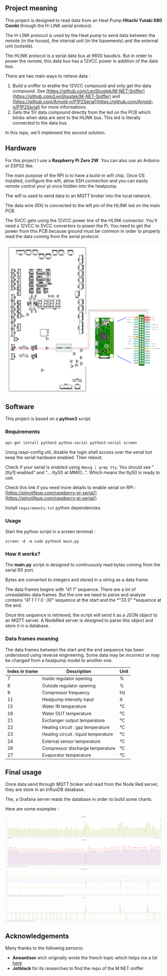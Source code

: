 ## Project meaning

This project is designed to read data from an Heat Pump **Hitachi Yutaki S80 Combi** through the H-LINK serial protocol.

The H-LINK protocol is used by the Heat pump to send data between the remote (in the house), the internal unit (in the basements) and the external unit (outside).

The HLINK protocol is a serial data bus at 9600 bauds/s. But in order to power the remote, this data bus has a 12VCC power in addition of the data bus.

There are two main ways to retieve data :
1. Build a sniffer to erathe the 12VCC compound and only get the data compound. See [https://github.com/LenShustek/M-NET-Sniffer](https://github.com/LenShustek/M-NET-Sniffer) and [https://github.com/Arnold-n/P1P2Serial](https://github.com/Arnold-n/P1P2Serial) for more informations.
2. Gets the 5V data compound directly from the led on the PCB which blinks when data are sent to the HLINK bus. This led is literally connected to the data bus. 

In this repo, we'll implement the second solution.

## Hardware

For this project I use a **Raspberry Pi Zero 2W**. You can also use an Arduino or ESP32 like.

The main purpose of the RPI is to have a build-in wifi chip. Once OS installed, configure the wifi, allow SSH connection and you can easily remote control your pi once hidden into the heatpump.

The wifi is used to send data to an MQTT broker into the local network.

The data wire (RX) is connected to the left pin of the HLINK led on the main PCB. 

The 5VCC gets using the 12VCC power line of the HLINK connector. You'll need a 12VCC to 5VCC converters to power the Pi. You need to get the power from this PCB because ground must be common in order to properly read the data coming from the serial protocol.

![Wiring scematics](schematics.png)

## Software

This project is based on a **python3** script.

### Requirements 
```
apt-get install python3 python-serial python3-serial screen
```

Using raspi-config util, disable the login shell access over the serial but keep the serial hardware enabled. Then reboot.

Check if your serial is enabled using `dmesg | grep tty`. You should see " [tty1] enabled" and "... ttyS0 at MMIO...". Which means the ttyS0 is ready to use.

Check this link if you need more details to enable serial on RPI : [https://pimylifeup.com/raspberry-pi-serial/](https://pimylifeup.com/raspberry-pi-serial/)

Install `requirements.txt` python dependencies.

### Usage

Start the python script in a screen terminal :
```
screen -d -m sudo python3 main.py
```

### How it works?

The **main.py** script is designed to continuously read bytes coming from the serial RX port.

Bytes are converted to integers and stored in a string as a data frame. 

The data frames begins with *"41 1"* sequence. There are a lot of unreadables data frames. But the one we need to parse and analyze contains *"41 1 1 1 0 -30"* sequence at the start and the *"33 0" *sequence at the end.

Once this sequence is retrieved, the script will send it as a JSON object to an MQTT server. A NodeRed server is designed to parse this object and store it in a database.

### Data frames meaning

The data frames between the start and the end sequence has been understood using reverse engineering. Some data may be incorrect or may be changed from a heatpump model to another one.

| Index in trame | Description | Unit |
| ----------- | ----------- | ----------- |
| 7 | Inside regulator opening | % |
| 8 | Outside regulator opening | % |
| 9 | Compressor frequency | Hz |
| 11 | Heatpump intensity input | A |
| 15 | Water IN temperature | °C |
| 16 | Water OUT temperature | °C |
| 21 | Exchanger output temperature | °C |
| 22 | Heating circuit : gaz temperature | °C |
| 23 | Heating circuit : liquid temperature | °C |
| 24 | External sensor temperature | °C |
| 26 | Compressor discharge temperature | °C |
| 27 | Evaporator temperature | °C |

## Final usage

Once data send through MQTT broker and read from the Node Red server, they are store in an InfluxDB database.

The, a Grafana server reads the database in order to build some charts.

Here are some examples :

![Grafana 1](grafana1.png)
![Grafana 2](grafana2.png)


## Acknowledgements

Many thanks to the following persons:
- **Aneantisor** wich originally wrote the french topic which helps me a lot [here](https://www.forumconstruire.com/construire/topic-409341-recuperation-donnees-link-2.php)
- **Jetblack** for its researches to find the repo of the M NET sniffer